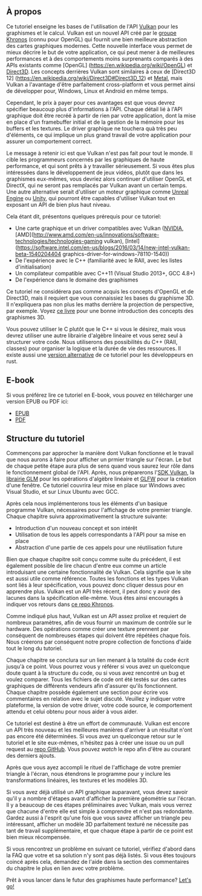 ﻿## À propos

Ce tutoriel enseigne les bases de l'utilisation de l'API [Vulkan](https://www.khronos.org/vulkan/) pour les graphismes et le calcul. Vulkan est un nouvel API créé par le [groupe Khronos](https://www.khronos.org/) (connu pour OpenGL) qui fournit une bien meilleure abstraction des cartes graphiques modernes. Cette nouvelle interface vous permet de mieux décrire le but de votre application, ce qui peut mener à de meilleures performances et à des comportements moins surprenants comparés à des APIs existants comme [OpenGL] (https://en.wikipedia.org/wiki/OpenGL) et [Direct3D](https://en.wikipedia.org/wiki/Direct3D). Les concepts derrières Vulkan sont similaires à ceux de [Direct3D 12] (https://en.wikipedia.org/wiki/Direct3D#Direct3D_12) et [Metal](https://en.wikipedia.org/wiki/Metal_(API)), mais Vulkan a l'avantage d'être parfaitement cross-platform et vous permet ainsi de développer pour, Windows, Linux et Android en même temps.

Cependant, le prix à payer pour ces avantages est que vous devrez spécifier beaucoup plus d'informations à l'API. Chaque détail lié à l'API graphique doit être recréé à partir de rien par votre application, dont la mise en place d'un framebuffer initial et de la gestion de la mémoire pour les buffers et les textures. Le driver graphique ne touchera quà très peu d'éléments, ce qui implique un plus grand travail de votre application pour assurer un comportement correct.

Le message à retenir ici est que Vulkan n'est pas fait pour tout le monde. Il cible les programmeurs concernés par les graphiques de haute performance, et qui sont prêts à y travailler sérieusement. Si vous êtes plus intéressées dans le développement de jeux vidéos, plutôt que dans les graphismes eux-mêmes, vous devriez alors continuer d'utiliser OpenGL et DirectX, qui ne seront pas remplacés par Vulkan avant un certain temps. Une autre alternative serait d'utiliser un moteur graphique comme [Unreal Engine](https://en.wikipedia.org/wiki/Unreal_Engine#Unreal_Engine_4) ou [Unity](https://en.wikipedia.org/wiki/Unity_(game_engine)), qui pourront être capables d'utiliser Vulkan tout en exposant un API de bien plus haut niveau.

Cela étant dit, présentons quelques prérequis pour ce tutoriel:

* Une carte graphique et un driver compatibles avec Vulkan ([NVIDIA](https://developer.nvidia.com/vulkan-driver), [AMD](http://www.amd.com/en-us/innovations/software-technologies/technologies-gaming vulkan), [Intel](https://software.intel.com/en-us/blogs/2016/03/14/new-intel-vulkan-beta-1540204404 graphics-driver-for-windows-78110-1540))
* De l'expérience avec le C++ (familiarité avec le RAII, avec les listes d'initialisation)
* Un compilateur compatible avec C++11 (Visual Studio 2013+, GCC 4.8+)
* De l'expérience dans le domaine des graphismes

Ce tutoriel ne considérera pas comme acquis les concepts d'OpenGL et de Direct3D, mais il requiert que vous connaissiez les bases du graphisme 3D. Il n'expliquera pas non plus les maths derrière la projection de perspective, par exemple. Voyez [ce livre](http://opengl.datenwolf.net/gltut/html/index.html) pour une bonne introduction des concepts des graphismes 3D.

Vous pouvez utiliser le C plutôt que le C++ si vous le désirez, mais vous devrez utiliser une autre librairie d'algèbre linéaire et vous serez seul à structurer votre code. Nous utiliserons des possibilités du C++ (RAII, classes) pour organiser la logique et la durée de vie des ressources. Il existe aussi une [version alternative](https://github.com/bwasty/vulkan-tutorial-rs) de ce tutoriel pour les développeurs en rust.

## E-book

Si vous préférez lire ce tutoriel en E-book, vous pouvez en télécharger une version EPUB ou PDF ici:

* [EPUB](https://raw.githubusercontent.com/Overv/VulkanTutorial/master/ebook/Vulkan%20Tutorial.epub)
* [PDF](https://raw.githubusercontent.com/Overv/VulkanTutorial/master/ebook/Vulkan%20Tutorial.pdf)

## Structure du tutoriel

Commençons par approcher la manière dont Vulkan fonctionne et le travail que nous aurons à faire pour afficher un prmier triangle sur l'écran. Le but de chaque petite étape aura plus de sens quand vous saurez leur rôle dans le fonctionnement global de l'API. Après, nous préparerons l'[SDK Vulkan](https://lunarg.com/vulkan-sdk/), la [librairie GLM](http://glm.g-truc.net/) pour les opérations d'algèbre linéaire et [GLFW](http://www.glfw.org/) pour la création d'une fenêtre. Ce tutoriel couvrira leur mise en place sur Windows avec Visual Studio, et sur Linux Ubuntu avec GCC.

Après cela nous implémenterons tous les éléments d'un basique programme Vulkan, nécessaires pour l'affichage de votre premier triangle. Chaque chapitre suivra approximativement la structure suivante:

* Introduction d'un nouveau concept et son intérêt
* Utilisation de tous les appels correspondants à l'API pour sa mise en place
* Abstraction d'une partie de ces appels pour une réutilisation future

Bien que chaque chapitre soit conçu comme suite du précédent, il est également possible de lire chacun d'entre eux comme un article introduisant une certaine fonctionnalité de Vulkan. Cela signifie que le site est aussi utile comme référence. Toutes les fonctions et les types Vulkan sont liés à leur spécification, vous pouvez donc cliquer dessus pour en apprendre plus. Vulkan est un API très récent, il peut donc y avoir des lacunes dans la spécification elle-même. Vous êtes ainsi encouragés à indiquer vos retours dans [ce repo Khronos](https://github.com/KhronosGroup/Vulkan-Docs).

Comme indiqué plus haut, Vulkan est un API assez prolixe et requiert de nombreux paramètres, afin de vous fournir un maximum de contrôle sur le hardware. Des opérations comme créer une texture prennent par conséquent de nombreuses étapes qui doivent être répétées chaque fois. Nous créerons par conséquent notre propre collection de fonctions d'aide tout le long du tutoriel.

Chaque chapitre se conclura sur un lien menant à la totalité du code écrit jusqu'à ce point. Vous pourrez vous y référer si vous avez un quelconque doute quant à la structure du code, ou si vous avez rencontré un bug et voulez comparer. Tous les fichiers de code ont été testés sur des cartes graphiques de différents vendeurs afin d'assurer qu'ils fonctionnent. Chaque chapitre possède également une section pour écrire vos commentaires en relation avec le sujet discuté. Veuillez y indiquer votre plateforme, la version de votre driver, votre code source, le comportement attendu et celui obtenu pour nous aider à vous aider.

Ce tutoriel est destiné à être un effort de communauté. Vulkan est encore un API très nouveau et les meilleures manières d'arriver à un résultat n'ont pas encore été déterminées. Si vous avez un quelconque retour sur le tutoriel et le site eux-mêmes, n'hésitez pas à créer une issue ou un pull request au [repo GitHub](https://github.com/Overv/VulkanTutorial). Vous pouvez *watch* le repo afin d'être au courant des derniers ajouts.

Après que vous ayez accompli le rituel de l'affichage de votre premier triangle à l'écran, nous étendrons le programme pour y inclure les transformations linéaires, les textures et les modèles 3D.

Si vous avez déjà utilisé un API graphique auparavant, vous devez savoir qu'il y a nombre d'étapes avant d'afficher la première géométrie sur l'écran. Il y a beaucoup de ces étapes préliminaires avec Vulkan, mais vous verrez que chacune d'entre elle est simple à comprendre et n'est pas redondante. Gardez aussi à l'esprit qu'une fois que vous savez afficher un triangle peu intéressant, afficher un modèle 3D parfaitement texturé ne nécessite pas tant de travail supplémentaire, et que chaque étape à partir de ce point est bien mieux récompensée.

Si vous rencontrez un problème en suivant ce tutoriel, vérifiez d'abord dans la FAQ que votre et sa solution n'y sont pas déjà listés. Si vous êtes toujours coincé après cela, demandez de l'aide dans la section des commentaires du chapitre le plus en lien avec votre problème.

Prêt à vous lancer dans le futur des graphismes haute performance? [Let's go!](!Overview)
